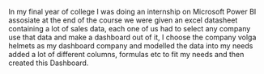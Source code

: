 In my final year of college I was doing an internship on Microsoft Power BI assosiate at the end of the course we were given an excel datasheet containing a lot of sales data, each one of us had to select any company use that data and make a dashboard out of it, I choose the company volga helmets as my dashboard company and modelled the data into my needs added a lot of different columns, formulas etc to fit my needs and then created this Dashboard. 
